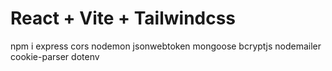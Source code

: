 # React + Vite + Tailwindcss

npm i express cors nodemon jsonwebtoken mongoose bcryptjs nodemailer cookie-parser dotenv


